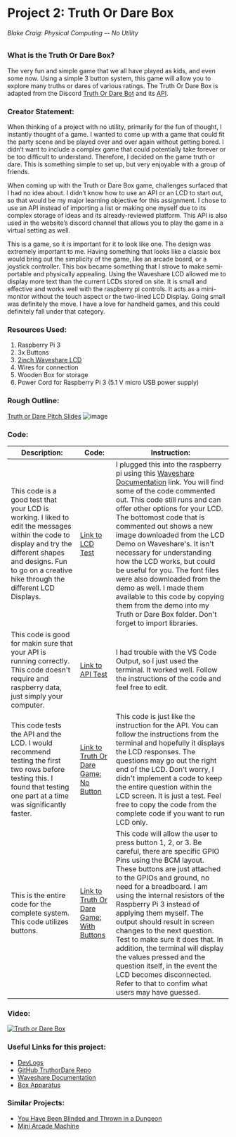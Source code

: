 # **Project 2: Truth Or Dare Box**
###### Blake Craig: Physical Computing -- No Utility

### What is the Truth Or Dare Box?
  The very fun and simple game that we all have played as kids, and even some now. Using a simple 3 button system, this game will allow you to explore many truths or dares of various ratings. The Truth Or Dare Box is adapted from the Discord [Truth Or Dare Bot](https://discord.gg/truth-or-dare-community-721108820339851285) and its [API](https://docs.truthordarebot.xyz/api-docs).

### Creator Statement:
  When thinking of a project with no utility, primarily for the fun of thought, I instantly thought of a game. I wanted to come up with a game that could fit the party scene and be played over and over again without getting bored. I didn’t want to include a complex game that could potentially take forever or be too difficult to understand. Therefore, I decided on the game truth or dare. This is something simple to set up, but very enjoyable with a group of friends.
  
   When coming up with the Truth or Dare Box game, challenges surfaced that I had no idea about. I didn’t know how to use an API or an LCD to start out, so that would be my major learning objective for this assignment. I chose to use an API instead of importing a list or making one myself due to its complex storage of ideas and its already-reviewed platform. This API is also used in the website’s discord channel that allows you to play the game in a virtual setting as well. 
  
  This is a game, so it is important for it to look like one. The design was extremely important to me. Having something that looks like a classic box would bring out the simplicity of the game, like an arcade board, or a joystick controller. This box became something that I strove to make semi-portable and physically appealing. Using the Waveshare LCD allowed me to display more text than the current LCDs stored on site. It is small and effective and works well with the raspberry pi controls. It acts as a mini-monitor without the touch aspect or the two-lined LCD Display. Going small was definitely the move. I have a love for handheld games, and this could definitely fall under that category.

### Resources Used:
1. Raspberry Pi 3
2. 3x Buttons
3. [2inch Waveshare LCD](https://www.amazon.com/2inch-IPS-LCD-Display-Module/dp/B082GFTZQD/ref=pd_ci_mcx_mh_mcx_views_0?pd_rd_w=WMFdL&content-id=amzn1.sym.1bcf206d-941a-4dd9-9560-bdaa3c824953&pf_rd_p=1bcf206d-941a-4dd9-9560-bdaa3c824953&pf_rd_r=KBBJ564QD1HR9P4DB2SV&pd_rd_wg=laHxs&pd_rd_r=6621cfda-114c-49d1-8ca7-f7b7649c0e4d&pd_rd_i=B082GFTZQD&th=1)
4. Wires for connection
5. Wooden Box for storage
6. Power Cord for Raspberry Pi 3 (5.1 V micro USB power supply)

### Rough Outline:
[Truth or Dare Pitch Slides](https://docs.google.com/presentation/d/1FzBwE5TaG55Q_4KGaa2dDfBRiit9njIaPZ8VvBIQmys/edit?usp=sharing)
   ![image](https://user-images.githubusercontent.com/112400887/235695310-5b562ccc-f879-402d-924a-b8895f6176c0.png)
  

### Code:
 Description: | Code: | Instruction:
 --- | --- | --- 
 This code is a good test that your LCD is working. I liked to edit the messages within the code to display and try the different shapes and designs. Fun to go on a creative hike through the different LCD Displays. | [Link to LCD Test](https://github.com/blakecraig25/Truth-or-Dare-Box/blob/main/2inch_LCD_test.py) | I plugged this into the raspberry pi using this [Waveshare Documentation](https://www.waveshare.com/wiki/2inch_LCD_Module) link. You will find some of the code commented out. This code still runs and can offer other options for your LCD. The bottomost code that is commented out shows a new image downloaded from the LCD Demo on Waveshare's. It isn't necessary for understanding how the LCD works, but could be useful for you. The font files were also downloaded from the demo as well. I made them available to this code by copying them from the demo into my Truth or Dare Box folder. Don't forget to import libraries.
 This code is good for makin sure that your API is running correctly. This code doesn't require and raspberry data, just simply your computer. | [Link to API Test](https://github.com/blakecraig25/Truth-or-Dare-Box/blob/main/ToD_Test.py) | I had trouble with the VS Code Output, so I just used the terminal. It worked well. Follow the instructions of the code and feel free to edit.
 This code tests the API and the LCD. I would recommend testing the first two rows before testing this. I found that testing one part at a time was significantly faster. | [Link to Truth Or Dare Game: No Button](https://github.com/blakecraig25/Truth-or-Dare-Box/blob/main/ToD_LCDOnly.py) | This code is just like the instruction for the API. You can follow the instructions from the terminal and hopefully it displays the LCD responses. The questions may go out the right end of the LCD. Don't worry, I didn't implement a code to keep the entire question within the LCD screen. It is just a test. Feel free to copy the code from the complete code if you want to run LCD only.
 This is the entire code for the complete system. This code utilizes buttons. | [Link to Truth Or Dare Game: With Buttons](https://github.com/blakecraig25/Truth-or-Dare-Box/blob/main/truthordare.py) | This code will allow the user to press button 1, 2, or 3. Be careful, there are specific GPIO Pins using the BCM layout. These buttons are just attached to the GPIOs and ground, no need for a breadboard. I am using the internal resistors of the Raspberry Pi 3 instead of applying them myself. The output should result in screen changes to the next question. Test to make sure it does that. In addition, the terminal will display the values pressed and the question itself, in the event the LCD becomes disconnected. Refer to that to confim what users may have guessed.
 
### Video:
[![Truth or Dare Box](https://i9.ytimg.com/vi/NiKEBlZyoCc/mqdefault.jpg?v=64528eac&sqp=CJyp0KIG&rs=AOn4CLCtowkc3z17vbp3_KNL-CUHcXrYuw)](https://www.youtube.com/watch?v=NiKEBlZyoCc)
 
### Useful Links for this project:
- [DevLogs](https://docs.google.com/document/d/1LjeJ5W5CIBxbFlulhDBlaNdNTP2VWx7RZiV6apDHc5M/edit?usp=sharing)
- [GitHub TruthorDare Repo](https://github.com/blakecraig25/Truth-or-Dare-Box)
- [Waveshare Documentation](https://www.waveshare.com/wiki/2inch_LCD_Module)
- [Box Apparatus](https://en.makercase.com/#/basicbox)

### Similar Projects:
- [You Have Been Blinded and Thrown in a Dungeon](https://www.jeffreythompson.org/projects/you-have-been-blinded-and-thrown-in-a-dungeon.php)
- [Mini Arcade Machine](https://github.com/obernardovieira/Mini-Arcade-Machine)
